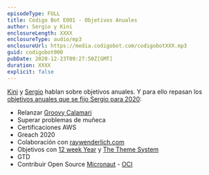 ```yaml
---
episodeType: FULL
title: Código Bot E001 - Objetivos Anuales
author: Sergio y Kini
enclosureLength: XXXX
enclosureType: audio/mp3
enclosureUrl: https://media.codigobot.com/codigobotXXX.mp3
guid: codigobot000
pubDate: 2020-12-23T09:27:50Z[GMT]
duration: XXXX
explicit: false
---
```


[Kini](https://kinisoftware.com) y  [Sergio](https://sergiodelamo.com) hablan sobre objetivos anuales. Y para ello repasan los [objetivos anuales que se fijo Sergio para 2020](https://groovycalamari.com/issues/171/index.html#start): 

- Relanzar [Groovy Calamari](https://groovycalamari.com)
- Superar problemas de muñeca
- Certificaciones AWS
- Greach 2020
- Colaboración con [raywenderlich.com](https://raywenderlich.com)
- Objetivos con [12 week Year](https://12weekyear.com) y [The Theme System](https://www.thethemesystem.com)
- GTD
- Contribuir Open Source [Micronaut](https://micronaut.io) - [OCI](https://objectcomputing.com)
